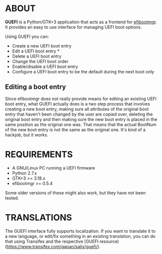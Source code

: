 ABOUT
=====

**GUEFI** is a Python/GTK+3 application that acts as a frontend for
[efibootmgr](https://github.com/rhinstaller/efibootmgr). It provides
an easy to use interface for managing UEFI boot options.

Using GUEFI you can:
* Create a new UEFI boot entry
* Edit a UEFI boot entry *
* Delete a UEFI boot entry
* Change the UEFI boot order
* Enable/disable a UEFI boot entry
* Configure a UEFI boot entry to be the default during the next boot
only


Editing a boot entry
--------------------

Since efibootmgr does not really provide means for editing an existing
UEFI boot entry, what GUEFI actually does is a two step process that
involves creating a new boot entry, making sure all attributes of the
original boot entry that haven't been changed by the user are copied over,
deleting the original boot entry and then making sure the new boot entry
is placed in the same position as the original one was. That means that
the actual BootNum of the new boot entry is not the same as the original
one. It's kind of a hackjob, but it works.


REQUIREMENTS
============

* A GNU/Linux PC running a UEFI firmware
* Python 2.7.x
* GTK+3 >= 3.18.x
* efibootmgr >= 0.5.4

Some older versions of these might also work, but they have not been
tested.


TRANSLATIONS
============

The GUEFI interface fully supports localization. If you want to
translate it to a new language, or edit/fix something in an existing
translation, you can do that using Transifex and the respective
[GUEFI resource)(https://www.transifex.com/gapan/salix/guefi/).

